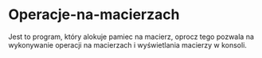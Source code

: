 # Operacje-na-macierzach

Jest to program, który alokuje pamiec na macierz, oprocz tego pozwala na wykonywanie operacji na macierzach i wyświetlania macierzy w konsoli.
